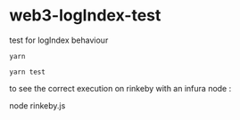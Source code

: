 # web3-logIndex-test
test for logIndex behaviour

```yarn```


```yarn test```


to see the correct execution on rinkeby with an infura node :

node rinkeby.js

